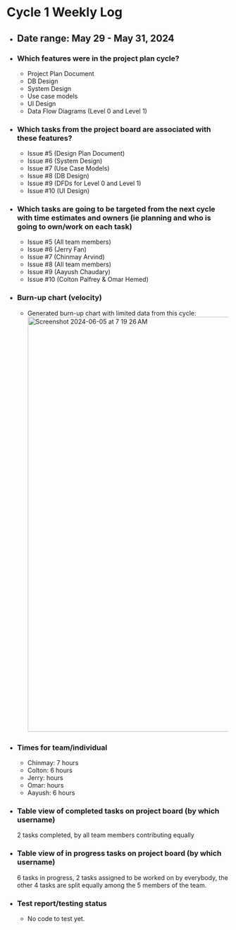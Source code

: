 # Cycle 1 Weekly Log
- ## Date range: May 29 - May 31, 2024 
- ### Which features were in the project plan cycle?
  - Project Plan Document
  - DB Design
  - System Design
  - Use case models
  - UI Design
  - Data Flow Diagrams (Level 0 and Level 1)
- ### Which tasks from the project board are associated with these features?
  - Issue #5 (Design Plan Document)
  - Issue #6 (System Design)
  - Issue #7 (Use Case Models)
  - Issue #8 (DB Design)
  - Issue #9 (DFDs for Level 0 and Level 1)
  - Issue #10 (UI Design)
- ### Which tasks are going to be targeted from the next cycle with time estimates and owners (ie planning and who is going to own/work on each task)
  - Issue #5 (All team members)
  - Issue #6 (Jerry Fan)
  - Issue #7 (Chinmay Arvind)
  - Issue #8 (All team members)
  - Issue #9 (Aayush Chaudary)
  - Issue #10 (Colton Palfrey & Omar Hemed)
- ### Burn-up chart (velocity)
  - Generated burn-up chart with limited data from this cycle: <img width="942" alt="Screenshot 2024-06-05 at 7 19 26 AM" src="https://github.com/UBCO-COSC499-Summer-2024/team-8-capstone-team-8/assets/144177741/1ef6c393-9b75-4e84-bf24-3fa98069e366">
- ### Times for team/individual
  - Chinmay: 7 hours
  - Colton: 6 hours
  - Jerry:  hours
  - Omar:  hours
  - Aayush: 6 hours
- ### Table view of completed tasks on project board (by which username)
  2 tasks completed, by all team members contributing equally
- ### Table view of in progress tasks on project board (by which username)
  6 tasks in progress, 2 tasks assigned to be worked on by everybody, the other 4 tasks are split equally among the 5 members of the team.
- ### Test report/testing status
  - No code to test yet.
